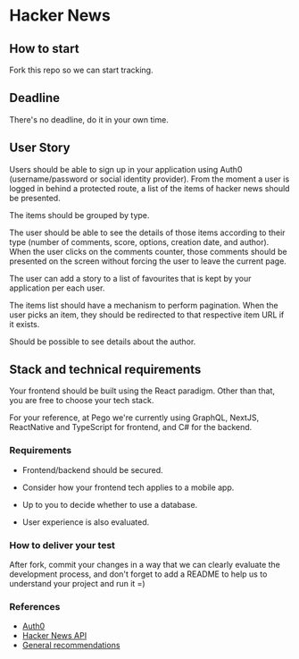 # Hacker News

## How to start
Fork this repo so we can start tracking.

## Deadline

There's no deadline, do it in your own time.

## User Story
Users should be able to sign up in your application using Auth0 (username/password or social identity provider). From the moment a user is logged in behind a protected route, a list of the items of hacker news should be presented.

The items should be grouped by type.

The user should be able to see the details of those items according to their type (number of comments, score, options, creation date, and author). When the user clicks on the comments counter, those comments should be presented on the screen without forcing the user to leave the current page.

The user can add a story to a list of favourites that is kept by your application per each user.

The items list should have a mechanism to perform pagination. When the user picks an item, they should be redirected to that respective item URL if it exists.

Should be possible to see details about the author.

## Stack and technical requirements
Your frontend should be built using the React paradigm. Other than that, you are free to choose your tech stack.

For your reference, at Pego we're currently using GraphQL, NextJS, ReactNative and TypeScript for frontend, and C# for the backend.

### Requirements

- Frontend/backend should be secured.

- Consider how your frontend tech applies to a mobile app.

- Up to you to decide whether to use a database.

- User experience is also evaluated.

### How to deliver your test

After fork, commit your changes in a way that we can clearly evaluate the development process, and don't forget to add a README to help us to understand your project and run it =)

### References
- [Auth0](https://auth0.com/docs)
- [Hacker News API](https://github.com/HackerNews/API)
- [General recommendations](README.md)

